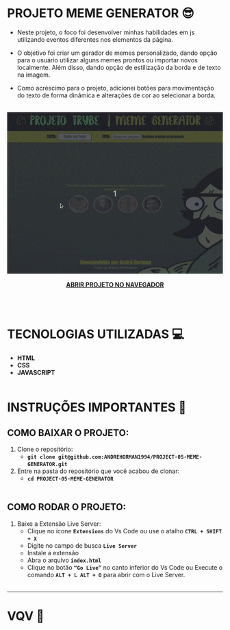 # PROJETO MEME GENERATOR 😎

- Neste projeto, o foco foi desenvolver minhas habilidades em js utilizando eventos diferentes nos elementos da página.

- O objetivo foi criar um gerador de memes personalizado, dando opção para o usuário utilizar alguns memes prontos ou importar novos localmente. Além disso, dando opção de estilização da borda e de texto na imagem.

- Como acréscimo para o projeto, adicionei botões para movimentação do texto de forma dinâmica e alterações de cor ao selecionar a borda.
<br></br>

<center>

![exemplo de um meme generator](./MEME-GENERATOR.gif)

**[ABRIR PROJETO NO NAVEGADOR](https://andrehorman1994.github.io/PROJECT-05-MEME-GENERATOR/)**

</center>
<br></br>

# TECNOLOGIAS UTILIZADAS 💻

- **HTML**
- **CSS**
- **JAVASCRIPT**
<br></br>

# INSTRUÇÕES IMPORTANTES 📝

## COMO BAIXAR O PROJETO:

  1. Clone o repositório:
     * **`git clone git@github.com:ANDREHORMAN1994/PROJECT-05-MEME-GENERATOR.git`**
  2. Entre na pasta do repositório que você acabou de clonar:
     * **`cd PROJECT-05-MEME-GENERATOR`**
<br></br>

## COMO RODAR O PROJETO:

  1. Baixe a Extensão Live Server:
      * Clique no ícone **`Extensions`** do Vs Code ou use o atalho **`CTRL + SHIFT + X`**
      * Digite no campo de busca **`Live Server`**
      * Instale a extensão
      * Abra o arquivo **`index.html`**
      * Clique no botão **`“Go Live”`** no canto inferior do Vs Code ou Execute o comando **`ALT + L ALT + O`** para abrir com o Live Server.
<br></br>

---
# VQV 🚀
